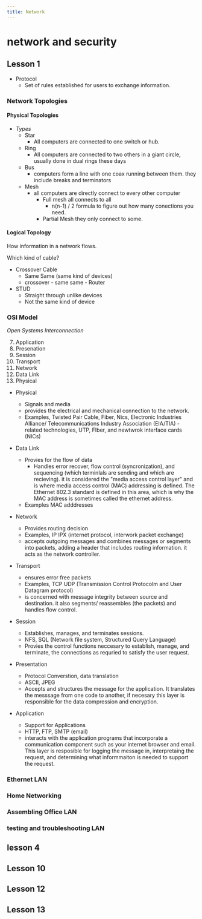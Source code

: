 ```yaml
---
title: Network
---
```



# network and security


## Lesson 1

- Protocol
  - Set of rules established for users to exchange information.


### Network Topologies
#### Physical Topologies
- *Types*
  - Star
    - All computers are connected to one switch or hub. 
  - Ring
    - All computers are connected to two others in a giant circle, usually done in dual rings these days
  - Bus
    - computers form a line with one coax running between them. they include breaks and terminators
  - Mesh
    - all computers are directly connect to every other computer
      - Full mesh all connects to all
        - n(n-1) / 2 formula to figure out how many conections you need. 
      - Partial Mesh they only connect to some.


#### Logical Topology
How information in a network flows.


Which kind of cable?
- Crossover Cable
  - Same Same (same kind of devices)
  - crossover - same same - Router
- STUD
  - Straight through unlike devices
  - Not the same kind of device


### OSI Model
_*Open Systems Interconnection*_


7. Application
6. Presenation
5. Session
4. Transport
3. Network
2. Data Link
1. Physical


- Physical 
  - Signals and media 
  - provides the electrical and mechanical connection to the network.
  - Examples, Twisted Pair Cable, Fiber, Nics, Electronic Industries Alliance/ Telecommunications Industry Association (EIA/TIA) - related technologies, UTP, FIber, and newtwrok interface cards (NICs)

- Data Link
  - Provies for the flow of data
    - Handles error recover, flow control (syncronization), and sequencing (which terminlals are sending and which are recieving). it is considered the "media access control layer" and is where media access control (MAC) addressing is defined. The Ethernet 802.3 standard is defined in this area, which is why the MAC address is sometimes called the ethernet address. 
   - Examples MAC adddresses

- Network
  - Provides routing decision
  - Examples, IP IPX (internet protocol, interwork packet exchange)
  - accepts outgoing messages and combines messages or segments into packets, adding a header that includes routing information. it acts as the network controller. 

- Transport 
  - ensures error free packets 
  - Examples, TCP UDP (Transmission Control Protocolm and User Datagram protocol) 
  - is concerned with message integrity between source and destination. it also segments/ reassembles (the packets) and handles flow control.
 
- Session 
  - Establishes, manages, and terminates sessions. 
  - NFS, SQL (Network file system, Structured Query Language) 
  - Provies the control functions neccesary to establish, manage, and terminate, the connections as requried to satisfy the user request.
 
- Presentation
  - Protocol Converstion, data translation
  - ASCII, JPEG
  - Accepts and structures the message for the application. It translates the messsage from one code to another, if necesary this layer is responsible for the data compression and encryption. 
  
- Application
  - Support for Applications
  - HTTP, FTP, SMTP (email) 
  - interacts with the application programs that incorporate a communication component such as your internet browser and email. This layer is resposible for logging the message in, interpretaing the request, and determining what informmaiton is needed to support the request. 
    
    
    
### Ethernet LAN


### Home Networking

### Assembling Office LAN

### testing and troubleshooting LAN



## lesson 4



## Lesson 10


## Lesson 12

## Lesson 13



